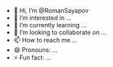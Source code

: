 - 👋 Hi, I’m @RomanSayapov
- 👀 I’m interested in ...
- 🌱 I’m currently learning ...
- 💞️ I’m looking to collaborate on ...
- 📫 How to reach me ...
- 😄 Pronouns: ...
- ⚡ Fun fact: ...

<!---
RomanSayapov/RomanSayapov is a ✨ special ✨ repository because its `README.md` (this file) appears on your GitHub profile.
You can click the Preview link to take a look at your changes.
--->
